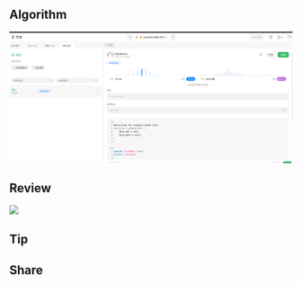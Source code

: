 ## Algorithm

![](../../images/temp/haha-2022-12-17.png)

## Review

![](https://steady--1c6.notion.site/Week3-12-17-65b8f140c6734f0580a104f6cd2949de)

## Tip

## Share
